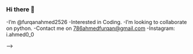 ### Hi there 👋

<!--
**furqanahmed2526/furqanahmed2526** is a ✨ _special_ ✨ repository because its `README.md` (this file) appears on your GitHub profile.

Here are some ideas to get you started:
-->


-I’m @furqanahmed2526 
-Interested in Coding. 
-I’m looking to collaborate on python.
-Contact me on 786ahmedfurqan@gmail.com 
-Instagram: i.ahmed0_0


-->
